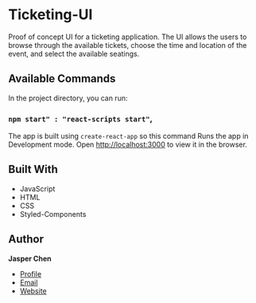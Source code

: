 # Ticketing-UI

Proof of concept UI for a ticketing application. The UI allows the users to browse through the available tickets, choose the time and location of the event, and select the available seatings.

## Available Commands

In the project directory, you can run:

### `npm start" : "react-scripts start"`,

The app is built using `create-react-app` so this command Runs the app in Development mode. Open [http://localhost:3000](http://localhost:3000) to view it in the browser.


## Built With

- JavaScript
- HTML
- CSS
- Styled-Components

## Author

**Jasper Chen**

- [Profile](https://https://github.com/JasperChen97 "Jasper Chen")
- [Email](mailto:jasperchen19@gmail.com?subject=Hi "Hi!")
- [Website](https://www.jasperchen.dev/ "Welcome")

